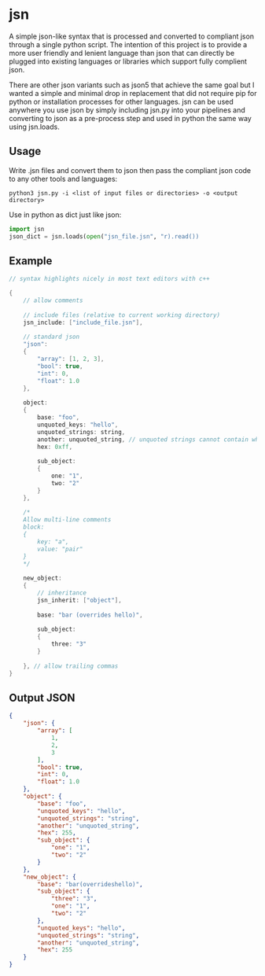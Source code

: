 # jsn

A simple json-like syntax that is processed and converted to compliant json through a single python script. The intention of this project is to provide a more user friendly and lenient language than json that can directly be plugged into existing languages or libraries which support fully complient json.

There are other json variants such as json5 that achieve the same goal but I wanted a simple and minimal drop in replacement that did not require pip for python or installation processes for other languages. jsn can be used anywhere you use json by simply including jsn.py into your pipelines and converting to json as a pre-process step and used in python the same way using jsn.loads.

## Usage

Write .jsn files and convert them to json then pass the compliant json code to any other tools and languages:

```
python3 jsn.py -i <list of input files or directories> -o <output directory>
```

Use in python as dict just like json:

```python
import jsn
json_dict = jsn.loads(open("jsn_file.jsn", "r).read())
```

## Example

```c++
// syntax highlights nicely in most text editors with c++

{         
    // allow comments
    
    // include files (relative to current working directory)
    jsn_include: ["include_file.jsn"],
    
    // standard json
    "json":
    {
        "array": [1, 2, 3],
        "bool": true,
        "int": 0,
        "float": 1.0
    },
    
    object:
    {
        base: "foo",
        unquoted_keys: "hello",
        unquoted_strings: string,
        another: unquoted_string, // unquoted strings cannot contain whitespace
        hex: 0xff,
        
        sub_object:
        {
            one: "1",
            two: "2"
        }
    },
    
    /*
    Allow multi-line comments
    block:
    {
        key: "a",
        value: "pair"
    }
    */
    
    new_object:
    {
        // inheritance
        jsn_inherit: ["object"],
        
        base: "bar (overrides hello)",
        
        sub_object:
        {
            three: "3"
        }
        
    }, // allow trailing commas
}

```

## Output JSON

```json
{
    "json": {
        "array": [
            1,
            2,
            3
        ],
        "bool": true,
        "int": 0,
        "float": 1.0
    },
    "object": {
        "base": "foo",
        "unquoted_keys": "hello",
        "unquoted_strings": "string",
        "another": "unquoted_string",
        "hex": 255,
        "sub_object": {
            "one": "1",
            "two": "2"
        }
    },
    "new_object": {
        "base": "bar(overrideshello)",
        "sub_object": {
            "three": "3",
            "one": "1",
            "two": "2"
        },
        "unquoted_keys": "hello",
        "unquoted_strings": "string",
        "another": "unquoted_string",
        "hex": 255
    }
}
```


